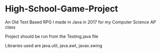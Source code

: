 # High-School-Game-Project
An Old Text Based RPG I made in Java in 2017 for my Computer Science AP class

Project should be run from the Testing.java file

Libraries used are java.util, java.awt, javax.swing
